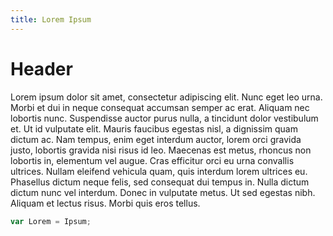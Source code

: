 ```yaml
---
title: Lorem Ipsum
---
```


# Header

Lorem ipsum dolor sit amet, consectetur adipiscing elit. Nunc eget leo urna. Morbi et dui in neque consequat accumsan semper ac erat. Aliquam nec lobortis nunc. Suspendisse auctor purus nulla, a tincidunt dolor vestibulum et. Ut id vulputate elit. Mauris faucibus egestas nisl, a dignissim quam dictum ac. Nam tempus, enim eget interdum auctor, lorem orci gravida justo, lobortis gravida nisi risus id leo. Maecenas est metus, rhoncus non lobortis in, elementum vel augue. Cras efficitur orci eu urna convallis ultrices. Nullam eleifend vehicula quam, quis interdum lorem ultrices eu. Phasellus dictum neque felis, sed consequat dui tempus in. Nulla dictum dictum nunc vel interdum. Donec in vulputate metus. Ut sed egestas nibh. Aliquam et lectus risus. Morbi quis eros tellus. 

``` javascript
var Lorem = Ipsum;
```

